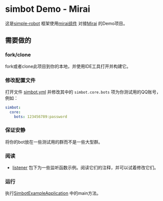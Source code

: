 # simbot Demo - Mirai

这是[simple-robot](https://github.com/ForteScarlet/simpler-robot) 框架使用[mirai组件](https://github.com/ForteScarlet/simpler-robot/tree/dev/component/component-mirai) 对接[Mirai](https://github.com/mamoe/mirai) 的Demo项目。

## 需要做的
### fork/clone
fork或者clone此项目到你的本地，并使用IDE工具打开并构建它。

### 修改配置文件
打开文件 [simbot.yml](src/main/resources/simbot.yml) 并修改其中的 `simbot.core.bots` 项为你测试用的QQ账号，例如：
```yaml
simbot: 
  core:
    bots: 123456789:password
```

### 保证安静
将你的bot放在一些测试用的群而不是一些大型群。

### 阅读
- [listener](src/main/java/love/simbot/example/listener) 包下为一些监听函数示例。阅读它们的注释，并可以试着修改它们。

### 运行
执行[SimbotExampleApplication](src/main/java/love/simbot/example/SimbotExampleApplication.java) 中的main方法。

